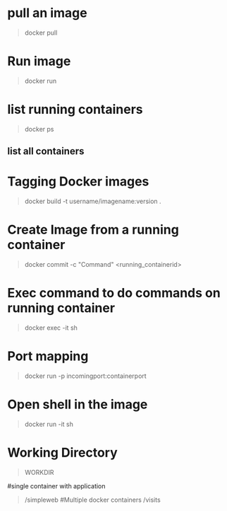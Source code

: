 # pull an image
>docker pull <imagename>

# Run image
>docker run <imageid>

# list running containers
>docker ps
## list all containers

# Tagging Docker images
>docker build -t username/imagename:version .

# Create Image from a running container
>docker commit -c "Command" <running_containerid>

# Exec command to do commands on running container
>docker exec -it <containerid> sh

# Port mapping
>docker run -p incomingport:containerport <imageid>

# Open shell in the  image
>docker run -it <imageid> sh

# Working Directory
>WORKDIR <directory>

#single container with application
>/simpleweb
#Multiple docker containers
>/visits
